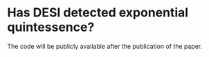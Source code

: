 # Has DESI detected exponential quintessence?
The code will be publicly available after the publication of the paper.  
